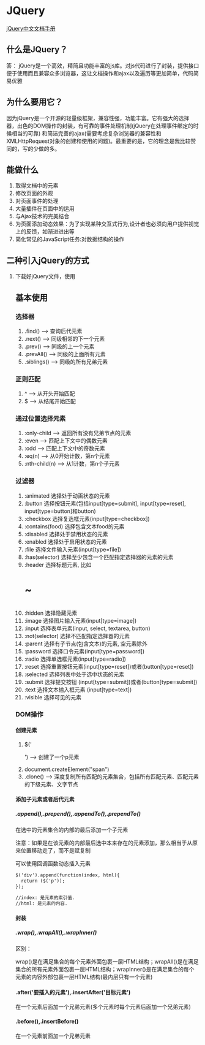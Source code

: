 # JQuery

[jQuery中文文档手册](http://www.css88.com/jqapi-1.9/)

## 什么是JQuery？

答： jQuery是一个高效，精简且功能丰富的js库。对js代码进行了封装，提供接口便于使用而且兼容众多浏览器，这让文档操作和ajax以及遍历等更加简单，代码简易优雅

## 为什么要用它？

因为jQuery是一个开源的轻量级框架，兼容性强，功能丰富。它有强大的选择器，出色的DOM操作的封装，有可靠的事件处理机制(jQuery在处理事件绑定的时候相当的可靠)
和简洁完善的ajax(需要考虑复杂浏览器的兼容性和XMLHttpRequest对象的创建和使用的问题)。最重要的是，它的理念是我比较赞同的，写的少做的多。

## 能做什么

1. 取得文档中的元素
2. 修改页面的外观
3. 对页面事件的处理
4. 大量插件在页面中的运用
5. 与Ajax技术的完美结合
6. 为页面添加动态效果：为了实现某种交互式行为,设计者也必须向用户提供视觉上的反馈，如渐进进出等
7. 简化常见的JavaScript任务:对数据结构的操作

## 二种引入jQuery的方式

1. 下载好jQuery文件，使用<script>引入
  
```html
  <script language="javascript" type="text/javascript"
src="js/jquery.js" > </script>
```

2. 使用CDN
<script src="https://cdn.bootcss.com/jquery/3.2.1/jquery.min.js"></script>

## 基本使用

### 选择器

1. .find() --> 查询后代元素
2. .next() --> 同级相邻的下一个元素
3. .prev() --> 同级的上一个元素
4. .prevAll() --> 同级的上面所有元素
5. .siblings() --> 同级的所有兄弟元素

### 正则匹配

1. ^ --> 从开头开始匹配
2. $ --> 从结尾开始匹配


### 通过位置选择元素

1. :only-child --> 返回所有没有兄弟节点的元素
2. :even --> 匹配上下文中的偶数元素
3. :odd --> 匹配上下文中的奇数元素
4. :eq(n) --> 从0开始计数，第n个元素
5. :nth-child(n) --> 从1计数，第n个子元素

### 过滤器

1. :animated	选择处于动画状态的元素
2. :button	选择按钮元素(包括input[type=submit], input[type=reset], input[type=button]和button)
3. :checkbox	选择复选框元素(input[type=checkbox])
4. :contains(food)	选择包含文本food的元素
5. :disabled	选择处于禁用状态的元素
6. :enabled	选择处于启用状态的元素
7. :file	选择文件输入元素(input[type=file])
8. :has(selector)	选择至少包含一个匹配指定选择器的元素的元素
9. :header	选择标题元素, 比如<h1> ~ <h6>
10. :hidden	选择隐藏元素
11. :image	选择图片输入元素(input[type=image])
12. :input	选择表单元素(input, select, textarea, button)
13. :not(selector)	选择不匹配指定选择器的元素
14. :parent	选择有子节点(包含文本)的元素, 空元素除外
15. :password	选择口令元素(input[type=password])
16. :radio	选择单选框元素(input[type=radio])
17. :reset	选择重置按钮元素(input[type=reset])或者(button[type=reset])
18. :selected	选择列表中处于选中状态的元素
19. :submit	选择提交按钮 (input[type=submit])或者(button[type=submit])
20. :text	选择文本输入框元素 (input[type=text])
21. :visible	选择可见的元素

### DOM操作

#### 创建元素

1. $('<p>')  --> 创建了一个p元素
2. document.createElement("span") 
3. .clone()  --> 深度复制所有匹配的元素集合，包括所有匹配元素、匹配元素的下级元素、文字节点
  
#### 添加子元素或者后代元素

##### .append(),.prepend(),.appendTo(),.prependTo()

在选中的元素集合的内部的最后添加一个子元素

注意：如果是在该元素的内部最后选中本来存在的元素添加，那么相当于从原来位置移动走了，而不是赋复制

可以使用回调函数动态插入元素

```html
$('div').append(function(index, html){
  return ($('p'));
});

//index: 是元素的索引值.
//html: 是元素的内容.
```
#### 封装

##### .wrap(),.wrapAll(),.wrapInner()

区别：

wrap()是在满足集合的每个元素外面包裹一层HTML结构；wrapAll()是在满足集合的所有元素外面包裹一层HTML结构；wrapInner()是在满足集合的每个元素的内容外部包裹一层HTML结构(最内层只有一个元素)

#### .after('要插入的元素'),.insertAfter('目标元素')

在一个元素后面加一个兄弟元素(多个元素时每个元素后面加一个兄弟元素)

#### .before(),.insertBefore()

在一个元素前面加一个兄弟元素

